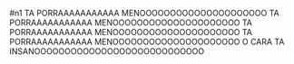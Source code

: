 #n1
TA PORRAAAAAAAAAAA MENOOOOOOOOOOOOOOOOOOOOO
TA PORRAAAAAAAAAAA MENOOOOOOOOOOOOOOOOOOOOO
TA PORRAAAAAAAAAAA MENOOOOOOOOOOOOOOOOOOOOO
TA PORRAAAAAAAAAAA MENOOOOOOOOOOOOOOOOOOOOO
O CARA TA INSANOOOOOOOOOOOOOOOOOOOOOOOOOOOO